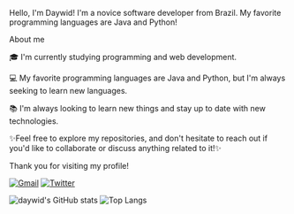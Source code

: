 Hello, I'm Daywid!
I'm a novice software developer from Brazil. My favorite programming languages are Java and Python!


About me 


🎓 I'm currently studying programming and web development.

💻  My favorite programming languages are Java and Python, but I'm always seeking to learn new languages.

📚 I'm always looking to learn new things and stay up to date with new technologies.

✨Feel free to explore my repositories, and don't hesitate to reach out if you'd like to collaborate or discuss anything related to it!✨



Thank you for visiting my profile!

[![Gmail](https://img.shields.io/badge/Gmail-D14836?style=for-the-badge&logo=gmail&logoColor=white)](mailto:mdaywid@gmail.com)
[![Twitter](https://img.shields.io/badge/Twitter-1DA1F2?style=for-the-badge&logo=twitter&logoColor=white)](https://twitter.com/Daywid121)



![daywid's GitHub stats](https://github-readme-stats.vercel.app/api?username=daywid&show_icons=true&theme=radical&hide=prs,issues,contribs,stars&count_private=true)
![Top Langs](https://github-readme-stats.vercel.app/api/top-langs/?username=daywid&theme=radical&langs_count=8&layout=compact&size_weight=0.5&count_weight=0.5)

